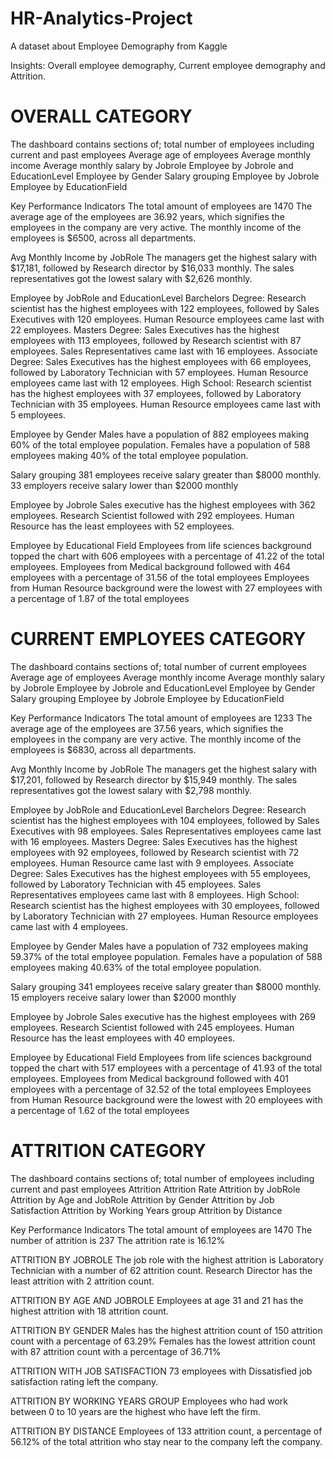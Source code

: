 # HR-Analytics-Project

A dataset about Employee Demography from Kaggle

Insights: Overall employee demography, Current employee demography and Attrition. 

# OVERALL CATEGORY
The dashboard contains sections of; 
	total number of employees including current and past employees
	Average age of employees
	Average monthly income
	Average monthly salary by Jobrole
	Employee by Jobrole and EducationLevel
	Employee by Gender
	Salary grouping
	Employee by Jobrole
	Employee by EducationField

Key Performance Indicators
The total amount of employees are 1470
The average age of the employees are 36.92 years, which signifies the employees in the company are very active.
The monthly income of the employees is $6500, across all departments.

Avg Monthly Income by JobRole
The managers get the highest salary with $17,181, followed by Research director by $16,033 monthly. The sales representatives got the lowest salary with $2,626 monthly.

Employee by JobRole and EducationLevel
Barchelors Degree: Research scientist has the highest employees with 122 employees, followed by Sales Executives with 120 employees. Human Resource employees came last with 22 employees.
Masters Degree: Sales Executives has the highest employees with 113 employees, followed by Research scientist with 87 employees. Sales Representatives came last with 16 employees.
Associate Degree: Sales Executives has the highest employees with 66 employees, followed by Laboratory Technician with 57 employees.  Human Resource employees came last with 12 employees.
High School: Research scientist has the highest employees with 37 employees, followed by Laboratory Technician with 35 employees. Human Resource employees came last with 5 employees.

Employee by Gender
Males have a population of 882 employees making 60% of the total employee population.
Females have a population of 588 employees making 40% of the total employee population.

Salary grouping
381 employees receive salary greater than $8000 monthly.
33 employers receive salary lower than $2000 monthly

Employee by Jobrole
Sales executive has the highest employees with 362 employees.
Research Scientist followed with 292 employees.
Human Resource has the least employees with 52 employees.

Employee by Educational Field
Employees from life sciences background topped the chart with 606 employees with a percentage of 41.22 of the total employees.
Employees from Medical background followed with 464 employees with a percentage of 31.56 of the total employees
Employees from Human Resource background were the lowest with 27 employees with a percentage of 1.87 of the total employees


# CURRENT EMPLOYEES CATEGORY
The dashboard contains sections of; 
	total number of current employees
	Average age of employees
	Average monthly income
	Average monthly salary by Jobrole
	Employee by Jobrole and EducationLevel
	Employee by Gender
	Salary grouping
	Employee by Jobrole
	Employee by EducationField

Key Performance Indicators
The total amount of employees are 1233
The average age of the employees are 37.56 years, which signifies the employees in the company are very active.
The monthly income of the employees is $6830, across all departments.

Avg Monthly Income by JobRole
The managers get the highest salary with $17,201, followed by Research director by $15,949 monthly. The sales representatives got the lowest salary with $2,798 monthly.

Employee by JobRole and EducationLevel
Barchelors Degree: Research scientist has the highest employees with 104 employees, followed by Sales Executives with 98 employees. Sales Representatives  employees came last with 16 employees.
Masters Degree: Sales Executives has the highest employees with 92 employees, followed by Research scientist with 72 employees. Human Resource came last with 9 employees.
Associate Degree: Sales Executives has the highest employees with 55 employees, followed by Laboratory Technician with 45 employees.  Sales Representatives employees came last with 8 employees.
High School: Research scientist has the highest employees with 30 employees, followed by Laboratory Technician with 27 employees. Human Resource employees came last with 4 employees.

Employee by Gender
Males have a population of 732 employees making 59.37% of the total employee population.
Females have a population of 588 employees making 40.63% of the total employee population.

Salary grouping
341 employees receive salary greater than $8000 monthly.
15 employers receive salary lower than $2000 monthly

Employee by Jobrole
Sales executive has the highest employees with 269 employees.
Research Scientist followed with 245 employees.
Human Resource has the least employees with 40 employees.

Employee by Educational Field
Employees from life sciences background topped the chart with 517 employees with a percentage of 41.93 of the total employees.
Employees from Medical background followed with 401 employees with a percentage of 32.52 of the total employees
Employees from Human Resource background were the lowest with 20 employees with a percentage of 1.62 of the total employees

# ATTRITION CATEGORY
The dashboard contains sections of; 
	total number of employees including current and past employees
	Attrition
	Attrition Rate
	Attrition by JobRole
	Attrition by Age and JobRole
	Attrition by Gender
	Attrition by Job Satisfaction
	Attrition by Working Years group
	Attrition by Distance

Key Performance Indicators
The total amount of employees are 1470
The number of attrition is 237
The attrition rate is 16.12%

ATTRITION BY JOBROLE
The job role with the highest attrition is Laboratory Technician with a number of 62 attrition count.
Research Director has the least attrition with 2 attrition count.

ATTRITION BY AGE AND JOBROLE
Employees at age 31 and 21 has the highest attrition with 18 attrition count.

ATTRITION BY GENDER
Males has the highest attrition count of 150 attrition count with a percentage of 63.29%
Females has the lowest attrition count with 87 attrition count with a percentage of 36.71%

ATTRITION WITH JOB SATISFACTION
73 employees with Dissatisfied job satisfaction rating left the company.

ATTRITION BY WORKING YEARS GROUP
Employees who had work between 0 to 10 years are the highest who have left the firm.

ATTRITION BY DISTANCE
Employees of 133 attrition count, a percentage of 56.12% of the total attrition who stay near to the company left the company.
